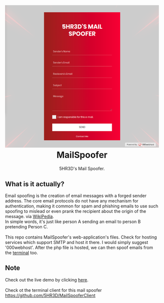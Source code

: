 <h1 align="center">
 <a href="https://github.com/5HR3D/MailSpoofer"><img src="https://github.com/5HR3D/MailSpoofer/blob/main/Images/msd.png" alt="5HR3D's Mail Spoofer"></a>
 <br> MailSpoofer</h1><p align="center">
5HR3D's Mail Spoofer.
</p>

## What is it actually?
Email spoofing is the creation of email messages with a forged sender address. The core email protocols do not have any mechanism for authentication, making it common for spam and phishing emails to use such spoofing to mislead or even prank the recipient about the origin of the message. via <a href="https://en.wikipedia.org/wiki/Email_spoofing">WikiPedia</a>.
<br>
In simple words, it's just like person A sending an email to person B pretending Person C. 
<br><br>
This repo contains MailSpoofer's web-application's files. Check for hosting services which support SMTP and host it there. I would simply suggest '000webhost'. After the php file is hosted, we can then spoof emails from the  <a href="https://github.com/5HR3D/MailSpooferClient">terminal</a> too.
## Note
Check out the live demo by clicking <a href="https://5hrmailspoofer.000webhostapp.com">here</a>.<br><br/>
Check ot the terminal client for this mail spoofer https://github.com/5HR3D/MailSpooferClient 
